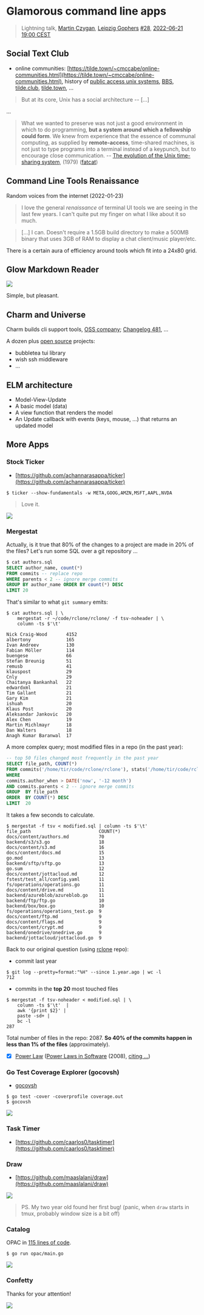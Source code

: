 # Glamorous command line apps

> Lightning talk, [Martin Czygan](https://github.com/miku), [Leipzig Gophers](https://golangleipzig.space/)
> [#28](https://golangleipzig.space/posts/meetup-28-invititation/), [2022-06-21 19:00 CEST](https://www.meetup.com/leipzig-golang/events/282941935/)

## Social Text Club

* online communities:
  [https://tilde.town/~cmccabe/online-communities.html](https://tilde.town/~cmccabe/online-communities.html),
history of [public access unix systems](https://github.com/cwmccabe/pubnixhist), [BBS](https://twitter.com/textfiles/status/1279847591312863234),
[tilde.club](https://tilde.club/), [tilde.town](https://tilde.town), ...

> But at its core, Unix has a social architecture -- [...]

...

> What we wanted to preserve was not just a good environment in which to do
> programming, **but a system around which a fellowship could form**. We knew from
> experience that the essence of communal computing, as supplied by
> **remote-access**, time-shared machines, is not just to type programs into a
> terminal instead of a keypunch, but to encourage close communication. -- [The evolution of the Unix time-sharing system](https://www.bell-labs.com/usr/dmr/www/hist.pdf), (1979) ([fatcat](https://fatcat.wiki/release/f65te4x3xng3viouvfuwga5hgi))

## Command Line Tools Renaissance

Random voices from the internet (2022-01-23)

> I love the general *renaissance* of terminal UI tools we are seeing in the last
> few years. I can't quite put my finger on what I like about it so much.

> [...] I can. Doesn't require a 1.5GB build directory to make a 500MB binary that
> uses 3GB of RAM to display a chat client/music player/etc.

There is a certain aura of efficiency around tools which fit into a 24x80 grid.

## Glow Markdown Reader

![](static/glow.png)

Simple, but pleasant.

## Charm and Universe

Charm builds cli support tools, [OSS
company](https://www.crunchbase.com/organization/charm-1814); [Changelog
481](https://changelog.com/podcast/481), ...

A dozen plus [open source](https://github.com/charmbracelet/) projects:

* bubbletea tui library
* wish ssh middleware
* ...

## ELM architecture

* Model-View-Update
* A basic model (data)
* A view function that renders the model
* An Update callback with events (keys, mouse, ...) that returns an updated model

## More Apps

### Stock Ticker

* [https://github.com/achannarasappa/ticker](https://github.com/achannarasappa/ticker)

```
$ ticker --show-fundamentals -w META,GOOG,AMZN,MSFT,AAPL,NVDA
```

> Love it.

![](static/ticker.png)

### Mergestat

Actually, is it true that 80% of the changes to a project are made in 20% of
the files? Let's run some SQL over a git repository ...


```sql
$ cat authors.sql
SELECT author_name, count(*)
FROM commits -- replace repo
WHERE parents < 2 -- ignore merge commits
GROUP BY author_name ORDER BY count(*) DESC
LIMIT 20
```

That's similar to what `git summary` emits:

```shell
$ cat authors.sql | \
    mergestat -r ~/code/rclone/rclone/ -f tsv-noheader | \
    column -ts $'\t'

Nick Craig-Wood       4152
albertony             165
Ivan Andreev          130
Fabian Möller         114
buengese              66
Stefan Breunig        51
remusb                41
klauspost             29
Cnly                  29
Chaitanya Bankanhal   22
edwardxml             21
Tim Gallant           21
Gary Kim              21
ishuah                20
Klaus Post            20
Aleksandar Jankovic   20
Alex Chen             19
Martin Michlmayr      18
Dan Walters           18
Anagh Kumar Baranwal  17
```

A more complex query; most modified files in a repo (in the past year):

```sql
-- top 50 files changed most frequently in the past year
SELECT file_path, COUNT(*)
FROM commits('/home/tir/code/rclone/rclone'), stats('/home/tir/code/rclone/rclone', commits.hash)
WHERE
commits.author_when > DATE('now', '-12 month')
AND commits.parents < 2 -- ignore merge commits
GROUP  BY file_path
ORDER  BY COUNT(*) DESC
LIMIT  20
```

It takes a few seconds to calculate.

```
$ mergestat -f tsv < modified.sql | column -ts $'\t'
file_path                         COUNT(*)
docs/content/authors.md           70
backend/s3/s3.go                  18
docs/content/s3.md                16
docs/content/docs.md              15
go.mod                            13
backend/sftp/sftp.go              13
go.sum                            12
docs/content/jottacloud.md        12
fstest/test_all/config.yaml       11
fs/operations/operations.go       11
docs/content/drive.md             11
backend/azureblob/azureblob.go    11
backend/ftp/ftp.go                10
backend/box/box.go                10
fs/operations/operations_test.go  9
docs/content/ftp.md               9
docs/content/flags.md             9
docs/content/crypt.md             9
backend/onedrive/onedrive.go      9
backend/jottacloud/jottacloud.go  9
```

Back to our original question (using [rclone](https://github.com/rclone/rclone/) repo):

* commit last year

```
$ git log --pretty=format:"%H" --since 1.year.ago | wc -l
712
```

* commits in the **top 20** most touched files

```
$ mergestat -f tsv-noheader < modified.sql | \
    column -ts $'\t'  |
    awk '{print $2}' |
    paste -sd+ |
    bc -l
287
```

Total number of files in the repo: 2087. **So 40% of the commits happen in less
than 1% of the files** (approximately).

* [x] [Power Law](https://en.wikipedia.org/wiki/Power_law) ([Power Laws in Software](https://www.spinellis.gr/pubs/jrnl/2008-TOSEM-PowerLaws/html/LSV08.pdf) (2008), [citing ...](https://fatcat.wiki/release/nphgdtcrbjguvgd2qoq7tmeoiy/refs-in))

### Go Test Coverage Explorer (gocovsh)

* [gocovsh](https://github.com/orlangure/gocovsh)

```
$ go test -cover -coverprofile coverage.out
$ gocovsh
```

![](static/cov1.png)

### Task Timer

* [https://github.com/caarlos0/tasktimer](https://github.com/caarlos0/tasktimer)

### Draw

* [https://github.com/maaslalani/draw](https://github.com/maaslalani/draw)

![](static/draw.png)

> PS. My two year old found her first bug! (panic, when `draw` starts in tmux,
probably window size is a bit off)

### Catalog

OPAC in [115 lines of code](https://github.com/miku/glamline/blob/main/opac/main.go).

```
$ go run opac/main.go
```

![](static/opac.png)

### Confetty

Thanks for your attention!

![](static/503249.gif)

